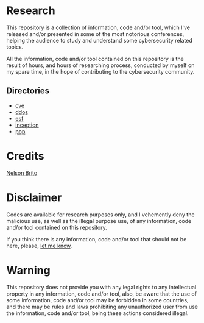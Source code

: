 # Research
This repository is a collection of information, code and/or tool, which I've released and/or presented in some of the most notorious conferences, helping the audience to study and understand some cybersecurity related topics.

All the information, code and/or tool contained on this repository is the result of hours, and hours of researching process, conducted by myself on my spare time, in the hope of contributing to the cybersecurity community.

## Directories
* [cve](https://github.com/nbrito/research/tree/master/cve)
* [ddos](https://github.com/nbrito/research/tree/master/ddos)
* [esf](https://github.com/nbrito/research/tree/master/esf)
* [inception](https://github.com/nbrito/research/tree/master/inception)
* [pop](https://github.com/nbrito/research/tree/master/pop)

# Credits
[Nelson Brito](mailto:nbrito@sekure.org)

# Disclaimer
Codes are available for research purposes only, and I vehemently deny the malicious use, as well as the illegal purpose use, of any information, code and/or tool contained on this repository.

If you think there is any information, code and/or tool that should not be here, please, [let me know](mailto:nbrito@sekure.org).

# Warning
This repository does not provide you with any legal rights to any intellectual property in any information, code and/or tool, also, be aware that the use of some information, code and/or tool may be forbidden in some countries, and there may be rules and laws prohibiting any unauthorized user from use the information, code and/or tool, being these actions considered illegal.
